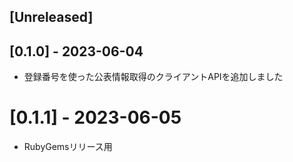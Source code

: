## [Unreleased]

## [0.1.0] - 2023-06-04

- 登録番号を使った公表情報取得のクライアントAPIを追加しました

# [0.1.1] - 2023-06-05

- RubyGemsリリース用
